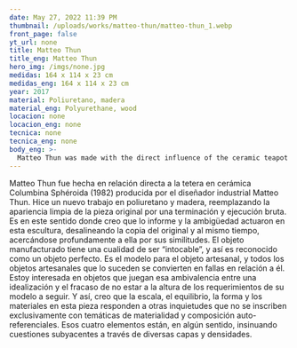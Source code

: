 ```yaml
---
date: May 27, 2022 11:39 PM
thumbnail: /uploads/works/matteo-thun/matteo-thun_1.webp
front_page: false
yt_url: none
title: Matteo Thun
title_eng: Matteo Thun
hero_img: /imgs/none.jpg
medidas: 164 x 114 x 23 cm
medidas_eng: 164 x 114 x 23 cm
year: 2017
material: Poliuretano, madera
material_eng: Polyurethane, wood
locacion: none
locacion_eng: none
tecnica: none
tecnica_eng: none
body_eng: >-
  Matteo Thun was made with the direct influence of the ceramic teapot Columbina Sphéroida (1982) made by the industrial designer Matteo Thun.  A new work was built with polyurethane and wood, replacing the clean appearance of the original piece by a coarse finish and workmanship.  It is in this regard where I think formlessness and ambiguity acted in this sculpture, misaligning the copy from the original and, at the same time, strongly approaching towards it because of their similarities.  The manufactured object has a quality of being “untouchable”, and thus it is regarded as a perfect object.  It is the model for the craft object, and all of the craft objects that follow it become failures regarding it.  I’m interested in objects that play that ambivalence between an idealization and the failure of not meeting the requirements of their model.  And thus, I think that the scale, balance, form, and materials in this piece respond to other concerns that do not comprise a self-referential involvement with materiality and composition.  Those four elements are, in a way, suggesting underlying issues through all kinds of layers and densities.
---
```

Matteo Thun fue hecha en relación directa a la tetera en cerámica  Columbina Sphéroida (1982) producida por el diseñador industrial Matteo Thun.  Hice un nuevo trabajo en poliuretano y madera, reemplazando la apariencia limpia de la pieza original por una terminación y ejecución bruta.  Es en este sentido donde creo que lo informe y la ambigüedad actuaron en esta escultura, desalineando la copia del original y al mismo tiempo, acercándose profundamente a ella por sus similitudes.  El objeto manufacturado tiene una cualidad de ser “intocable”, y así es reconocido como un objeto perfecto.  Es el modelo para el objeto artesanal, y todos los objetos artesanales que lo suceden se convierten en fallas en relación a él.  Estoy interesada en objetos que juegan esa ambivalencia entre una idealización y el fracaso de no estar a la altura de los requerimientos de su modelo a seguir.  Y así, creo que la escala, el equilibrio, la forma y los materiales en esta pieza responden a otras inquietudes que no se inscriben exclusivamente con temáticas de materialidad y composición auto-referenciales.  Esos cuatro elementos están, en algún sentido, insinuando cuestiones subyacentes a través de diversas capas y densidades.